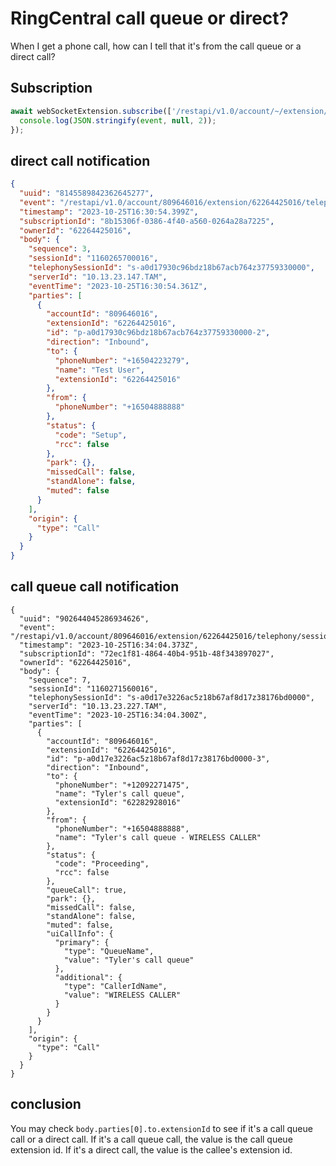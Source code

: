 # RingCentral call queue or direct?

When I get a phone call, how can I tell that it's from the call queue or a direct call?



## Subscription

```ts
await webSocketExtension.subscribe(['/restapi/v1.0/account/~/extension/~/telephony/sessions'], (event) => {
  console.log(JSON.stringify(event, null, 2));
});
```


## direct call notification

```json
{
  "uuid": "8145589842362645277",
  "event": "/restapi/v1.0/account/809646016/extension/62264425016/telephony/sessions",
  "timestamp": "2023-10-25T16:30:54.399Z",
  "subscriptionId": "8b15306f-0386-4f40-a560-0264a28a7225",
  "ownerId": "62264425016",
  "body": {
    "sequence": 3,
    "sessionId": "1160265700016",
    "telephonySessionId": "s-a0d17930c96bdz18b67acb764z37759330000",
    "serverId": "10.13.23.147.TAM",
    "eventTime": "2023-10-25T16:30:54.361Z",
    "parties": [
      {
        "accountId": "809646016",
        "extensionId": "62264425016",
        "id": "p-a0d17930c96bdz18b67acb764z37759330000-2",
        "direction": "Inbound",
        "to": {
          "phoneNumber": "+16504223279",
          "name": "Test User",
          "extensionId": "62264425016"
        },
        "from": {
          "phoneNumber": "+16504888888"
        },
        "status": {
          "code": "Setup",
          "rcc": false
        },
        "park": {},
        "missedCall": false,
        "standAlone": false,
        "muted": false
      }
    ],
    "origin": {
      "type": "Call"
    }
  }
}
```


## call queue call notification

```
{
  "uuid": "902644045286934626",
  "event": "/restapi/v1.0/account/809646016/extension/62264425016/telephony/sessions",
  "timestamp": "2023-10-25T16:34:04.373Z",
  "subscriptionId": "72ec1f81-4864-40b4-951b-48f343897027",
  "ownerId": "62264425016",
  "body": {
    "sequence": 7,
    "sessionId": "1160271560016",
    "telephonySessionId": "s-a0d17e3226ac5z18b67af8d17z38176bd0000",
    "serverId": "10.13.23.227.TAM",
    "eventTime": "2023-10-25T16:34:04.300Z",
    "parties": [
      {
        "accountId": "809646016",
        "extensionId": "62264425016",
        "id": "p-a0d17e3226ac5z18b67af8d17z38176bd0000-3",
        "direction": "Inbound",
        "to": {
          "phoneNumber": "+12092271475",
          "name": "Tyler's call queue",
          "extensionId": "62282928016"
        },
        "from": {
          "phoneNumber": "+16504888888",
          "name": "Tyler's call queue - WIRELESS CALLER"
        },
        "status": {
          "code": "Proceeding",
          "rcc": false
        },
        "queueCall": true,
        "park": {},
        "missedCall": false,
        "standAlone": false,
        "muted": false,
        "uiCallInfo": {
          "primary": {
            "type": "QueueName",
            "value": "Tyler's call queue"
          },
          "additional": {
            "type": "CallerIdName",
            "value": "WIRELESS CALLER"
          }
        }
      }
    ],
    "origin": {
      "type": "Call"
    }
  }
}
```

## conclusion

You may check `body.parties[0].to.extensionId` to see if it's a call queue call or a direct call. If it's a call queue call, the value is the call queue extension id. If it's a direct call, the value is the callee's extension id.
